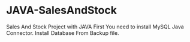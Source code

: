 # JAVA-SalesAndStock
Sales And Stock Project with JAVA
First You need to install MySQL Java Connector.
Install Database From Backup file.
